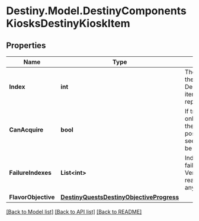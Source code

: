 # Destiny.Model.DestinyComponentsKiosksDestinyKioskItem

## Properties

Name | Type | Description | Notes
------------ | ------------- | ------------- | -------------
**Index** | **int** | The index of the item in the related DestinyVendorDefintion&#39;s itemList property, representing the sale. | [optional] 
**CanAcquire** | **bool** | If true, the user can not only see the item, but they can acquire it. It is possible that a user can see a kiosk item and not be able to acquire it. | [optional] 
**FailureIndexes** | **List&lt;int&gt;** | Indexes into failureStrings for the Vendor, indicating the reasons why it failed if any. | [optional] 
**FlavorObjective** | [**DestinyQuestsDestinyObjectiveProgress**](DestinyQuestsDestinyObjectiveProgress.md) |  | [optional] 

[[Back to Model list]](../README.md#documentation-for-models) [[Back to API list]](../README.md#documentation-for-api-endpoints) [[Back to README]](../README.md)

